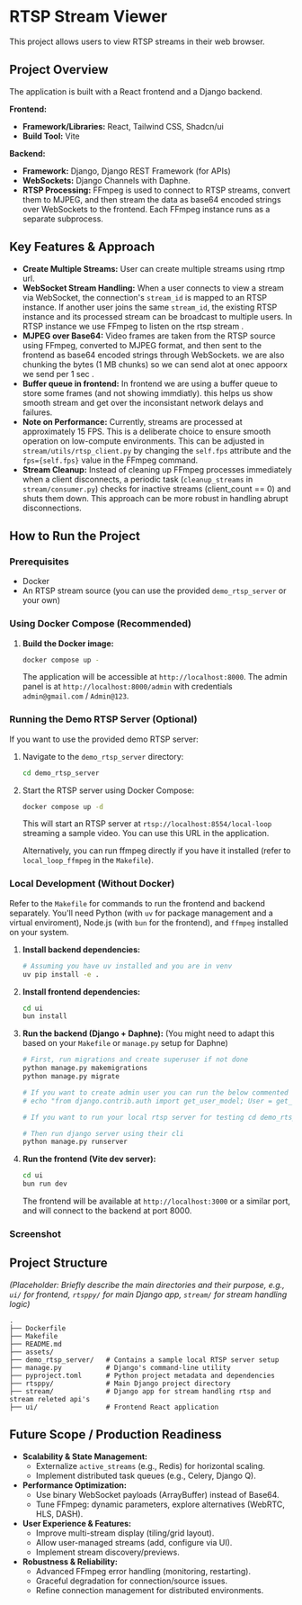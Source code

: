 # RTSP Stream Viewer

This project allows users to view RTSP streams in their web browser.

## Project Overview

The application is built with a React frontend and a Django backend.

**Frontend:**
*   **Framework/Libraries:** React, Tailwind CSS, Shadcn/ui
*   **Build Tool:** Vite

**Backend:**
*   **Framework:** Django, Django REST Framework (for APIs)
*   **WebSockets:** Django Channels with Daphne.
*   **RTSP Processing:** FFmpeg is used to connect to RTSP streams, convert them to MJPEG, and then stream the data as base64 encoded strings over WebSockets to the frontend. Each FFmpeg instance runs as a separate subprocess.

## Key Features & Approach
*   **Create Multiple Streams:** User can create multiple streams using rtmp url.
*   **WebSocket Stream Handling:** When a user connects to view a stream via WebSocket, the connection's `stream_id` is mapped to an RTSP instance. If another user joins the same `stream_id`, the existing RTSP instance and its processed stream can be broadcast to multiple users. In RTSP instance we use FFmpeg to listen on the rtsp stream .
*   **MJPEG over Base64:** Video frames are taken from the RTSP source using FFmpeg, converted to MJPEG format, and then sent to the frontend as base64 encoded strings through WebSockets. we are also chunking the bytes (1 MB chunks) so we can send alot at onec appoorx we send per 1 sec .
*   **Buffer queue in frontend:** In frontend we are using a buffer queue to store some frames (and not showing immdiatly). this helps us show smooth stream and get over the inconsistant network delays and failures.
*   **Note on Performance:** Currently, streams are processed at approximately 15 FPS. This is a deliberate choice to ensure smooth operation on low-compute environments. This can be adjusted in `stream/utils/rtsp_client.py` by changing the `self.fps` attribute and the `fps={self.fps}` value in the FFmpeg command.
*   **Stream Cleanup:** Instead of cleaning up FFmpeg processes immediately when a client disconnects, a periodic task (`cleanup_streams` in `stream/consumer.py`) checks for inactive streams (client_count == 0) and shuts them down. This approach can be more robust in handling abrupt disconnections.


## How to Run the Project

### Prerequisites
*   Docker
*   An RTSP stream source (you can use the provided `demo_rtsp_server` or your own)

### Using Docker Compose (Recommended)

1.  **Build the Docker image:**
    ```bash
    docker compose up -
    ```

    The application will be accessible at `http://localhost:8000`.
    The admin panel is at `http://localhost:8000/admin` with credentials `admin@gmail.com` / `Admin@123`.

### Running the Demo RTSP Server (Optional)



If you want to use the provided demo RTSP server:

1.  Navigate to the `demo_rtsp_server` directory:
    ```bash
    cd demo_rtsp_server
    ```
2.  Start the RTSP server using Docker Compose:
    ```bash
    docker compose up -d
    ```
    This will start an RTSP server at `rtsp://localhost:8554/local-loop` streaming a sample video. You can use this URL in the application.

    Alternatively, you can run ffmpeg directly if you have it installed (refer to `local_loop_ffmpeg` in the `Makefile`).

### Local Development (Without Docker)

Refer to the `Makefile` for commands to run the frontend and backend separately. You'll need Python (with `uv` for package management and a virtual enviroment), Node.js (with `bun` for the frontend), and `ffmpeg` installed on your system.

1.  **Install backend dependencies:**
    ```bash
    # Assuming you have uv installed and you are in venv
    uv pip install -e .
    ```
2.  **Install frontend dependencies:**
    ```bash
    cd ui
    bun install
    ```
3.  **Run the backend (Django + Daphne):**
    (You might need to adapt this based on your `Makefile` or `manage.py` setup for Daphne)
    ```bash
    # First, run migrations and create superuser if not done
    python manage.py makemigrations
    python manage.py migrate
    
    # If you want to create admin user you can run the below commented script
    # echo "from django.contrib.auth import get_user_model; User = get_user_model(); User.objects.create_superuser('admin', 'admin@gmail.com', 'Admin@123')" | python manage.py shell

    # If you want to run your local rtsp server for testing cd demo_rtsp_server && docker compose up -d && ffmpeg -re -stream_loop -1 -i <your_file_path_to_video> -c copy -f rtsp rtsp://localhost:8554/local-loop

    # Then run django server using their cli
    python manage.py runserver
    ```
4.  **Run the frontend (Vite dev server):**
    ```bash
    cd ui
    bun run dev
    ```
    The frontend will be available at `http://localhost:3000` or a similar port, and will connect to the backend at port 8000.


### Screenshot
<!-- ![Main Interface](./assets/main_interface.png) -->
<!-- ![Stream View](./assets/stream_view.png) -->

## Project Structure

*(Placeholder: Briefly describe the main directories and their purpose, e.g., `ui/` for frontend, `rtsppy/` for main Django app, `stream/` for stream handling logic)*

```
.
├── Dockerfile
├── Makefile
├── README.md
├── assets/             
├── demo_rtsp_server/   # Contains a sample local RTSP server setup
├── manage.py           # Django's command-line utility
├── pyproject.toml      # Python project metadata and dependencies
├── rtsppy/             # Main Django project directory
├── stream/             # Django app for stream handling rtsp and stream releted api's
├── ui/                 # Frontend React application

```

## Future Scope / Production Readiness

*   **Scalability & State Management:**
    *   Externalize `active_streams` (e.g., Redis) for horizontal scaling.
    *   Implement distributed task queues (e.g., Celery, Django Q).
*   **Performance Optimization:**
    *   Use binary WebSocket payloads (ArrayBuffer) instead of Base64.
    *   Tune FFmpeg: dynamic parameters, explore alternatives (WebRTC, HLS, DASH).
*   **User Experience & Features:**
    *   Improve multi-stream display (tiling/grid layout).
    *   Allow user-managed streams (add, configure via UI).
    *   Implement stream discovery/previews.
*   **Robustness & Reliability:**
    *   Advanced FFmpeg error handling (monitoring, restarting).
    *   Graceful degradation for connection/source issues.
    *   Refine connection management for distributed environments.
